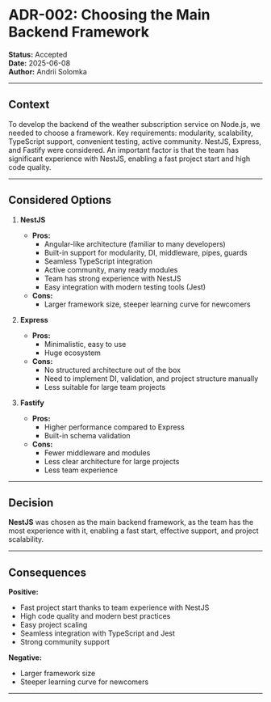 # ADR-002: Choosing the Main Backend Framework

**Status:** Accepted  
**Date:** 2025-06-08  
**Author:** Andrii Solomka

---

## Context

To develop the backend of the weather subscription service on Node.js, we needed to choose a framework. Key requirements: modularity, scalability, TypeScript support, convenient testing, active community. NestJS, Express, and Fastify were considered. An important factor is that the team has significant experience with NestJS, enabling a fast project start and high code quality.

---

## Considered Options

1. **NestJS**  
   - **Pros:**  
     - Angular-like architecture (familiar to many developers)  
     - Built-in support for modularity, DI, middleware, pipes, guards  
     - Seamless TypeScript integration  
     - Active community, many ready modules  
     - Team has strong experience with NestJS  
     - Easy integration with modern testing tools (Jest)  
   - **Cons:**  
     - Larger framework size, steeper learning curve for newcomers

2. **Express**  
   - **Pros:**  
     - Minimalistic, easy to use  
     - Huge ecosystem  
   - **Cons:**  
     - No structured architecture out of the box  
     - Need to implement DI, validation, and project structure manually  
     - Less suitable for large team projects

3. **Fastify**  
   - **Pros:**  
     - Higher performance compared to Express  
     - Built-in schema validation  
   - **Cons:**  
     - Fewer middleware and modules  
     - Less clear architecture for large projects  
     - Less team experience

---

## Decision

**NestJS** was chosen as the main backend framework, as the team has the most experience with it, enabling a fast start, effective support, and project scalability.

---

## Consequences

**Positive:**  
- Fast project start thanks to team experience with NestJS  
- High code quality and modern best practices  
- Easy project scaling  
- Seamless integration with TypeScript and Jest  
- Strong community support

**Negative:**  
- Larger framework size  
- Steeper learning curve for newcomers

---